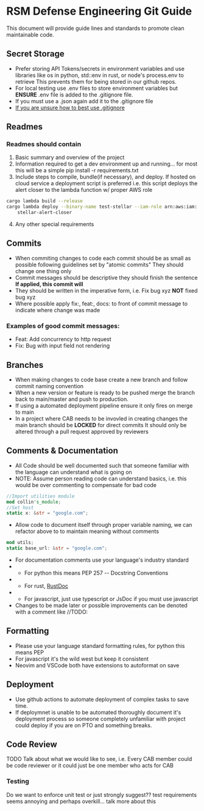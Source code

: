 # RSM Defense Engineering Git Guide
This document will provide guide lines and standards to promote clean maintainable code.
## Secret Storage
- Prefer storing API Tokens/secrets in environment variables and use libraries like os in python, std::env in rust, or node's process.env to retrieve
This prevents them for being stored in our github repos.
- For local testing use .env files to store environment variables but **ENSURE** .env file is added to the .gitignore file.
- If you must use a .json again add it to the .gitignore file
- [If you are unsure how to best use .gitignore](https://github.com/github/gitignore)

## Readmes
### Readmes should contain
1. Basic summary and overview of the project
2. Information required to get a dev environment up and running... for most this will be a simple pip install -r requirements.txt
3. Include steps to compile, bundle(if necessary), and deploy. If hosted on cloud service a deployment script is preferred
i.e. this script deploys the alert closer to the lambda function w/ proper AWS role
```bash
cargo lambda build --release
cargo lambda deploy --binary-name test-stellar --iam-role arn:aws:iam::216570687663:role/lambda-s3-alert-closer \
    stellar-alert-closer
```
4. Any other special requirements

## Commits
- When commiting changes to code each commit should be as small as possible following guidelines set by "atomic commits"
They should change one thing only
- Commit messages should be descriptive they should finish the sentence
**If applied, this commit will** <your commit message>
- They should be written in the imperative form, i.e. Fix bug xyz **NOT** fixed bug xyz
- Where possible apply fix:, feat:, docs: to front of commit message to indicate where change was made
### Examples of good commit messages:
- Feat: Add concurrency to http request
- Fix: Bug with input field not rendering

## Branches
- When making changes to code base create a new branch and follow commit naming convention
- When a new version or feature is ready to be pushed merge the branch back to main/master and push to production.
- If using a automated deployment pipeline ensure it only fires on merge to main
- In a project where CAB needs to be invovled in creating changes the main branch should be **LOCKED** for direct commits
    It should only be altered through a pull request approved by reviewers

## Comments & Documentation
- All Code should be well documented such that someone familiar with the language can understand what is going on
- NOTE: Assume person reading code can understand basics, i.e. this would be over commenting to compensate for bad code
```rust
//Import utilities module
mod collin's_module;
//Set host
static x: &str = "google.com";
```
- Allow code to document itself through proper variable naming, we can refactor above to to maintain meaning without comments
```rust
mod utils;
static base_url: &str = "google.com";
```
- For documentation comments use your language's industry standard
- - For python this means PEP 257 -- Docstring Conventions
- - For rust, [RustDoc](https://doc.rust-lang.org/beta/rust-by-example/meta/doc.html)
- - For javascript, just use typescript or JsDoc if you must use javascript
- Changes to be made later or possible improvements can be denoted with a comment like //TODO: <Message>

## Formatting
- Please use your language standard formatting rules, for python this means PEP
- For javascript it's the wild west but keep it consistent
- Neovim and VSCode both have extensions to autoformat on save

## Deployment
- Use github actions to automate deployment of complex tasks to save time.
- If deploymnet is unable to be automated thoroughly document it's deployment process so someone completely unfamiliar with project could deploy if you are on PTO and something breaks.

## Code Review
TODO
Talk about what we would like to see, i.e. Every CAB member could be code reviewer or it could just be one member who acts for CAB

### Testing
Do we want to enforce unit test or just strongly suggest?? test requirements seems annoying and perhaps overkill... talk more about this
